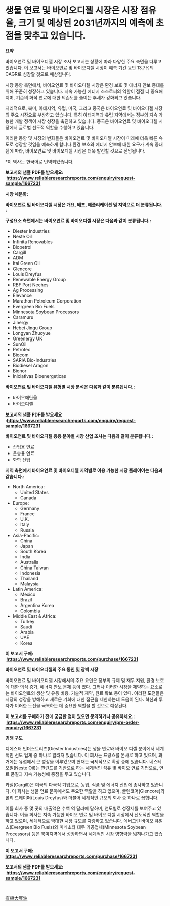 <p><h1>생물 연료 및 바이오디젤 시장은 시장 점유율, 크기 및 예상된 2031년까지의 예측에 초점을 맞추고 있습니다.</h1></p><p><strong>요약</strong></p>
<p><p>바이오연료 및 바이오디젤 시장 조사 보고서는 상황에 따라 다양한 주요 측면을 다루고 있습니다. 이 보고서는 바이오연료 및 바이오디젤 시장이 예측 기간 동안 13.7%의 CAGR로 성장할 것으로 예상됩니다.</p><p>시장 동향 측면에서, 바이오연료 및 바이오디젤 시장은 환경 보호 및 에너지 안보 증대를 위해 꾸준히 성장하고 있습니다. 지속 가능한 에너지 소스로써의 역할이 점점 더 중요해지며, 기존의 화석 연료에 대한 의존도를 줄이는 추세가 강화되고 있습니다.</p><p>지리적으로, 북미, 아태지역, 유럽, 미국, 그리고 중국은 바이오연료 및 바이오디젤 시장의 주요 시장으로 부상하고 있습니다. 특히 아태지역과 유럽 지역에서는 정부의 지속 가능한 개발 정책이 시장 성장을 촉진하고 있습니다. 중국은 바이오연료 및 바이오디젤 시장에서 글로벌 선도적 역할을 수행하고 있습니다.</p><p>이러한 동향 및 시장의 변화들은 바이오연료 및 바이오디젤 시장이 미래에 더욱 빠른 속도로 성장할 것임을 예측하게 합니다.환경 보호와 에너지 안보에 대한 요구가 계속 증대됨에 따라, 바이오연료 및 바이오디젤 시장은 더욱 발전할 것으로 전망됩니다.</p><p>*이 역사는 한국어로 번역되었습니다.</p></p>
<p><strong>보고서의 샘플 PDF를 받으세요: &nbsp;<a href="https://www.reliableresearchreports.com/enquiry/request-sample/1667231">https://www.reliableresearchreports.com/enquiry/request-sample/1667231</a></strong></p>
<p><strong>시장 세분화:</strong></p>
<p><strong> 바이오연료 및 바이오디젤 시장은 개요, 배포, 애플리케이션 및 지역으로 더 분류됩니다. :</strong></p>
<p><strong>구성요소 측면에서는 바이오연료 및 바이오디젤 시장은 다음과 같이 분류됩니다.:</strong></p>
<p><ul><li>Diester Industries</li><li>Neste Oil</li><li>Infinita Renovables</li><li>Biopetrol</li><li>Cargill</li><li>ADM</li><li>Ital Green Oil</li><li>Glencore</li><li>Louis Dreyfus</li><li>Renewable Energy Group</li><li>RBF Port Neches</li><li>Ag Processing</li><li>Elevance</li><li>Marathon Petroleum Corporation</li><li>Evergreen Bio Fuels</li><li>Minnesota Soybean Processors</li><li>Caramuru</li><li>Jinergy</li><li>Hebei Jingu Group</li><li>Longyan Zhuoyue</li><li>Greenergy UK</li><li>SunOil</li><li>Petrotec</li><li>Biocom</li><li>SARIA Bio-Industries</li><li>Biodiesel Aragon</li><li>Bionor</li><li>Iniciativas Bioenergeticas</li></ul></p>
<p><strong> 바이오연료 및 바이오디젤 유형별 시장 분석은 다음과 같이 분류됩니다.:</strong></p>
<p><ul><li>바이오에탄올</li><li>바이오디젤</li></ul></p>
<p><strong>보고서의 샘플 PDF를 받으세요 :<a href="https://www.reliableresearchreports.com/enquiry/request-sample/1667231">https://www.reliableresearchreports.com/enquiry/request-sample/1667231</a></strong></p>
<p><strong> 바이오연료 및 바이오디젤 응용 분야별 시장 산업 조사는 다음과 같이 분류됩니다.:</strong></p>
<p><ul><li>산업용 연료</li><li>운송용 연료</li><li>화학 산업</li></ul></p>
<p><strong>지역 측면에서 바이오연료 및 바이오디젤 지역별로 이용 가능한 시장 플레이어는 다음과 같습니다.:</strong></p>
<p><ul>
    <li>
        North America:
        <ul>
            <li>United States</li>
            <li>Canada</li>
        </ul>
    </li>
    <li>
        Europe:
        <ul>
            <li>Germany</li>
            <li>France</li>
            <li>U.K.</li>
            <li>Italy</li>
            <li>Russia</li>
        </ul>
    </li>
    <li>
        Asia-Pacific:
        <ul>
            <li>China</li>
            <li>Japan</li>
            <li>South Korea</li>
            <li>India</li>
            <li>Australia</li>
            <li>China Taiwan</li>
            <li>Indonesia</li>
            <li>Thailand</li>
            <li>Malaysia</li>
        </ul>
    </li>
    <li>
        Latin America:
        <ul>
            <li>Mexico</li>
            <li>Brazil</li>
            <li>Argentina Korea</li>
            <li>Colombia</li>
        </ul>
    </li>
    <li>
        Middle East & Africa:
        <ul>
            <li>Turkey</li>
            <li>Saudi</li>
            <li>Arabia</li>
            <li>UAE</li>
            <li>Korea</li>
        </ul>
    </li>
    </ul></p>
<p><strong>이 보고서 구매: &nbsp;<a href="https://www.reliableresearchreports.com/purchase/1667231">https://www.reliableresearchreports.com/purchase/1667231</a></strong></p>
<p><strong>바이오연료 및 바이오디젤의 주요 동인 및 장벽 시장</strong></p>
<p><p>바이오연료 및 바이오디젤 시장에서의 주요 요인은 정부의 규제 및 재무 지원, 환경 보호에 대한 의식 증가, 에너지 안보 문제 등이 있다. 그러나 이러한 시장을 제약하는 요소로는 바이오연료의 생산 및 유통 비용, 기술적 제약, 원료 확보 등이 있다. 이러한 도전들은 시장의 성장을 방해하고 새로운 기회에 대한 접근을 제한하는데 도움이 된다. 혁신과 투자가 이러한 도전을 극복하는 데 중요한 역할을 할 것으로 예상된다.</p></p>
<p><strong>이 보고서를 구매하기 전에 궁금한 점이 있으면 문의하거나 공유하세요.: &nbsp;<a href="https://www.reliableresearchreports.com/enquiry/pre-order-enquiry/1667231">https://www.reliableresearchreports.com/enquiry/pre-order-enquiry/1667231</a></strong></p>
<p><strong>경쟁 구도</strong></p>
<p><p>디에스터 인더스트리즈(Diester Industries)는 생물 연료와 바이오 디젤 분야에서 세계적인 선도 업체 중 하나로 알려져 있습니다. 이 회사는 프랑스를 본사로 하고 있으며, 과거에는 유럽에서 큰 성장을 이루었으며 현재는 국제적으로 확장 중에 있습니다. 네스테 오일(Neste Oil)는 핀란드를 기반으로 하는 세계적인 석유 및 바이오 연료 기업으로, 연료 품질과 지속 가능성에 중점을 두고 있습니다.</p><p>카질(Cargill)은 미국의 다국적 기업으로, 농업, 식품 및 에너지 산업에 종사하고 있습니다. 이 회사는 생물 연료 분야에서도 주요한 역할을 하고 있으며, 글렌코어(Glencore)와 롤리 드레이퍼(Louis Dreyfus)와 더불어 세계적인 규모의 회사 중 하나로 꼽힙니다.</p><p>이들 회사 중 몇 곳의 매출액은 수백 억 달러에 달하며, 연도별로 성장세를 보여주고 있습니다. 이들 회사는 지속 가능한 바이오 연료 및 바이오 디젤 시장에서 선도적인 역할을 하고 있으며, 세계적으로 막대한 시장 규모를 자랑하고 있습니다. 에버그린 바이오 퓨얼스(Evergreen Bio Fuels)와 미네소타 대두 가공업체(Minnesota Soybean Processors) 등은 북미지역에서 성장하면서 세계적인 시장 영향력을 넓혀나가고 있습니다.</p></p>
<p><strong>이 보고서 구매: &nbsp; <a href="https://www.reliableresearchreports.com/purchase/1667231">https://www.reliableresearchreports.com/purchase/1667231</a></strong></p>
<p><strong>보고서의 샘플 PDF를 받으세요: &nbsp;<a href="https://www.reliableresearchreports.com/enquiry/request-sample/1667231">https://www.reliableresearchreports.com/enquiry/request-sample/1667231</a></strong><strong></strong></p>
<p>&nbsp;</p>
<p><p><a href="https://medium.com/@johneahan44556754/%E6%9C%89%E6%A9%9F%E5%A4%A7%E8%B1%86%E6%B2%B9%E5%B8%82%E5%A0%B4%E6%8C%87%E6%A8%99%E3%81%AE%E3%83%87%E3%82%B3%E3%83%BC%E3%83%89-%E5%B8%82%E5%A0%B4%E3%82%B7%E3%82%A7%E3%82%A2-%E3%83%88%E3%83%AC%E3%83%B3%E3%83%89-%E3%81%8A%E3%82%88%E3%81%B3%E6%88%90%E9%95%B7%E3%83%91%E3%82%BF%E3%83%BC%E3%83%B3-ed049156f091">有機大豆油</a></p></p>
